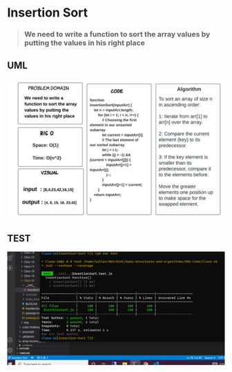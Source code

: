 # Insertion Sort

> ### We need to write a function to sort the array values by putting the values in his right place 


## UML

![](CC-26.jpeg)


## TEST

![](CC-26-test.jpg)

